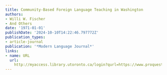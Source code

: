 ```yaml
---
title: Community-Based Foreign Language Teaching in Washington
authors:
- Willi W. Fischer
- And Others
date: '1971-01-01'
publishDate: '2024-10-10T14:22:46.797772Z'
publication_types:
- article-journal
publication: '*Modern Language Journal*'
links:
- name: URL
  url: 
    http://myaccess.library.utoronto.ca/login?qurl=https://www.proquest.com/docview/64265826?accountid=14771&bdid=38382&_bd=ZTGCeVBhAd%2BfW6McW4KADonyWa0%3D
---
```

